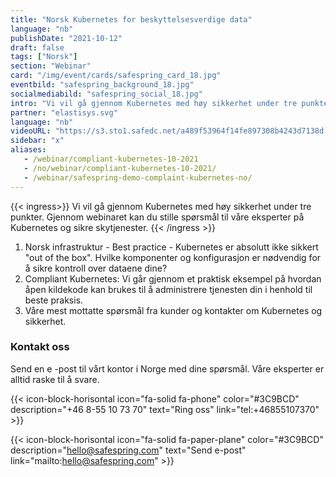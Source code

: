 ```yaml
---
title: "Norsk Kubernetes for beskyttelses­verdige data"
language: "nb"
publishDate: "2021-10-12"
draft: false
tags: ["Norsk"]
section: "Webinar"
card: "/img/event/cards/safespring_card_18.jpg"
eventbild: "safespring_background_18.jpg"
socialmediabild: "safespring_social_18.jpg"
intro: "Vi vil gå gjennom Kubernetes med høy sikkerhet under tre punkter. Gjennom webinaret kan du stille spørsmål til våre eksperter på Kubernetes og sikre skytjenester."
partner: "elastisys.svg"
language: "nb"
videoURL: "https://s3.sto1.safedc.net/a489f53964f14fe897308b4243d7138d:processedvideos/safespring-demo-complaint-kubernetes-no/master.m3u8"
sidebar: "x"
aliases:
   - /webinar/compliant-kubernetes-10-2021
   - /no/webinar/compliant-kubernetes-10-2021/
   - /webinar/safespring-demo-complaint-kubernetes-no/
---
```


{{< ingress>}}
Vi vil gå gjennom Kubernetes med høy sikkerhet under tre punkter. Gjennom webinaret kan du stille spørsmål til våre eksperter på Kubernetes og sikre skytjenester.
{{< /ingress >}}

1. Norsk infrastruktur - Best practice - Kubernetes er absolutt ikke sikkert "out of the box". Hvilke komponenter og konfigurasjon er nødvendig for å sikre kontroll over dataene dine?
2. Compliant Kubernetes: Vi går gjennom et praktisk eksempel på hvordan åpen kildekode kan brukes til å administrere tjenesten din i henhold til beste praksis.
3. Våre mest mottatte spørsmål fra kunder og kontakter om Kubernetes og sikkerhet.

### Kontakt oss

Send en e -post til vårt kontor i Norge med dine spørsmål. Våre eksperter er alltid raske til å svare.

{{< icon-block-horisontal icon="fa-solid fa-phone" color="#3C9BCD" description="+46 8-55 10 73 70" text="Ring oss" link="tel:+46855107370" >}}

{{< icon-block-horisontal icon="fa-solid fa-paper-plane" color="#3C9BCD" description="hello@safespring.com" text="Send e-post" link="mailto:hello@safespring.com" >}}
